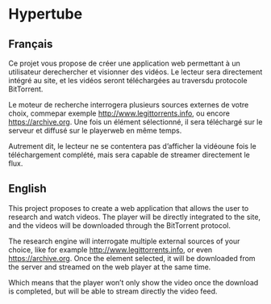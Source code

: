 # Hypertube

## Français

Ce projet vous propose de créer une application web permettant à un utilisateur derechercher et visionner des vidéos. Le lecteur sera directement intégré au site, et les vidéos seront téléchargées au traversdu protocole BitTorrent.

Le moteur de recherche interrogera plusieurs sources externes de votre choix, commepar exemple http://www.legittorrents.info, ou encore https://archive.org. Une fois un élément sélectionné, il sera téléchargé sur le serveur et diffusé sur le playerweb en même temps.

Autrement dit, le lecteur ne se contentera pas d’afficher la vidéoune fois le téléchargement complété, mais sera capable de streamer directement le flux.

## English

This project proposes to create a web application that allows the user to research and watch videos. The player will be directly integrated to the site, and the videos will be downloaded through the BitTorrent protocol.

The research engine will interrogate multiple external sources of your choice, like for example http://www.legittorrents.info, or even https://archive.org. Once the element selected, it will be downloaded from the server and streamed on the
web player at the same time. 

Which means that the player won’t only show the video once the download is completed, but will be able to stream directly the video feed.